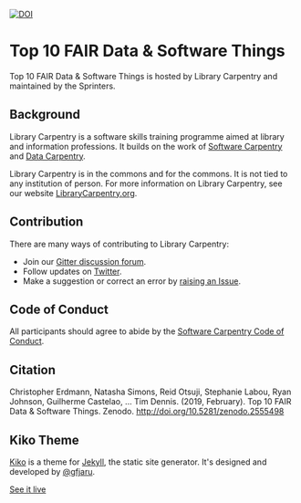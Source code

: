 [![DOI](https://zenodo.org/badge/DOI/10.5281/zenodo.2555498.svg)](https://doi.org/10.5281/zenodo.2555498)

# Top 10 FAIR Data & Software Things

Top 10 FAIR Data & Software Things is hosted by Library Carpentry and maintained by the Sprinters.

## Background

Library Carpentry is a software skills training programme aimed at library and information professions. It builds on the work of [Software Carpentry](https://software-carpentry.org/) and [Data Carpentry](https://datacarpentry.org/).

Library Carpentry is in the commons and for the commons. It is not tied to any institution of person. For more information on Library Carpentry, see our website [LibraryCarpentry.org](https://librarycarpentry.org/).

## Contribution

There are many ways of contributing to Library Carpentry:

- Join our [Gitter discussion forum](https://gitter.im/LibraryCarpentry/).
- Follow updates on [Twitter](https://twitter.com/LibCarpentry).
- Make a suggestion or correct an error by [raising an Issue](https://github.com/librarycarpentry/Top-10-FAIR/issues).

## Code of Conduct

All participants should agree to abide by the [Software Carpentry Code of Conduct](https://software-carpentry.org/conduct/).

## Citation

Christopher Erdmann, Natasha Simons, Reid Otsuji, Stephanie Labou, Ryan Johnson, Guilherme Castelao, … Tim Dennis. (2019, February). Top 10 FAIR Data & Software Things. Zenodo. http://doi.org/10.5281/zenodo.2555498

## Kiko Theme

[Kiko](http://github.com/gfjaru/Kiko) is a theme for [Jekyll](http://jekyllrb.com), the static site generator. It's designed and developed by [@gfjaru](https://twitter.com/gfjaru).

[See it live](https://kiko.gfjaru.com/)

